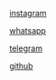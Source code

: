 [instagram](instagram.com/rafaelstfns)

[whatsapp](wa.me/6289531036170)

[telegram](t.me.rafaelstfns)

[github](github.com/rafaelstfns)
